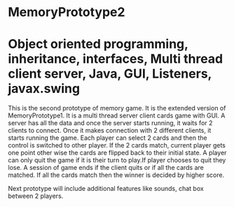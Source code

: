 # MemoryPrototype2
# Object oriented programming, inheritance, interfaces, Multi thread client server, Java, GUI, Listeners, javax.swing

This is the second prototype of memory game. It is the extended version of MemoryPrototype1.
It is a multi thread server client cards game with GUI.
A server has all the data and once the server starts running, it waits for 2 clients to connect. Once it makes connection with 2 different clients, it starts running the game.
Each player can select 2 cards and then the control is switched to other player. If the 2 cards match, current player gets one point other wise the cards are flipped back to their initial state. 
A player can only quit the game if it is their turn to play.If player chooses to quit they lose.
A session of game ends if the client quits or if all the cards are matched.
If all the cards match then the winner is decided by higher score.

Next prototype will include additional features like sounds, chat box between 2 players.
